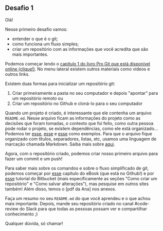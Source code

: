 ## Desafio 1

Olá!

Nesse primeiro desafio vamos:
- entender o que é o git;
- como funciona um fluxo simples;
- criar um repositório com as informações que você acredita que são mais importantes.

Podemos começar lendo o [capítulo 1 do livro Pro Git que está disponível online (clique!)](https://git-scm.com/book/pt-br/v2). No menu lateral existem outros materiais como vídeos e outros links.

Existem duas formas para inicializar um repositório git:

1. Criar primeiramente a pasta no seu computador e depois "apontar" para um repositório remoto ou
2. Criar um repositório no Github e cloná-lo para o seu computador

Quando um projeto é criado, é interessante que ele contenha um arquivo `README.md`. Nesse arquivo ficam as informações do projeto como as decisões que foram tomadas, o contexto que foi feito, como outra pessoa pode rodar o projeto, se existem dependências, como ele está organizado... Podemos ter [esse](https://gitlab.com/robcresswell/vue-material-design-icons), [esse](https://github.com/yannickcr/eslint-plugin-react) e [esse](https://github.com/ai/size-limit) como exemplos. Para que o arquivo fique organizado com títulos, separadores, listas, etc, usamos uma linguagem de marcação chamada Markdown. Saiba mais sobre [aqui](https://github.com/adam-p/markdown-here/wiki/Markdown-Cheatsheet).

Agora, com o repositório criado, podemos criar nosso primeiro arquivo para fazer um commit e um push!

Para saber mais sobre os comandos e sobre o fluxo simplificado de git, podemos começar por [esse](https://github.com/UnbDroid/AprendendoGithub/wiki/Basico) capítulo do eBook (que está no Github!) e por [esse](https://www.atlassian.com/br/git/tutorials/saving-changes) tutorial do Bitbucket (mais especificamente as seções "Como criar um repositório" e "Como salvar alterações"), mas pesquise em outros sites também! Além disso, temos o [pdf da Ana] nos anexos.

Faça um resumo no seu `README.md` do que você aprendeu e o que achou mais importante. Depois, mande seu repositório criado no canal #code-review do Slack para que todas as pessoas possam ver e compartilhar conhecimento ;)

Qualquer dúvida, só chamar!
